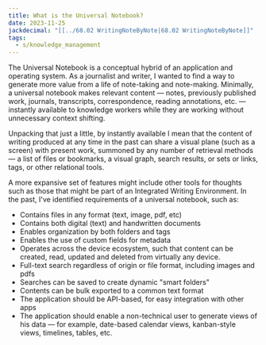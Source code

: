 ```yaml
---
title: What is the Universal Notebook?
date: 2023-11-25
jackdecimal: "[[../68.02 WritingNoteByNote|68.02 WritingNoteByNote]]"
tags:
  - s/knowledge_management
---
```

The Universal Notebook is a conceptual hybrid of an application and operating system. As a journalist and writer, I wanted to find a way to generate more value from a life of note-taking and note-making. Minimally, a universal notebook makes relevant content — notes, previously published work, journals, transcripts, correspondence, reading annotations, etc. — instantly available to knowledge workers while they are working without unnecessary context shifting.

Unpacking that just a little, by instantly available I mean that the content of writing produced at any time in the past can share a visual plane (such as a screen) with  present work, summoned by any number of retrieval methods — a list of files or bookmarks, a visual graph, search results, or sets or links, tags, or other relational tools.

A more expansive set of features might include other tools for thoughts such as those that might be part of an Integrated Writing Environment. In the past, I've identified requirements of a universal notebook, such as:
- Contains files in any format (text, image, pdf, etc)
- Contains both digital (text) and handwritten documents
- Enables organization by both folders and tags
- Enables the use of custom fields for metadata
- Operates across the device ecosystem, such that content can be created, read, updated and deleted from virtually any device.
- Full-text search regardless of origin or file format, including images and pdfs
- Searches can be saved to create dynamic "smart folders"
- Contents can be bulk exported to a common text format
- The application should be API-based, for easy integration with other apps
- The application should enable a non-technical user to generate views of his data — for example, date-based calendar views, kanban-style views, timelines, tables, etc.
